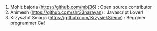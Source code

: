 1. Mohit bajoria (https://github.com/mbj36) :  Open source contributor 
2. Animesh (https://github.com/shr33narayan) : Javascript Lover!
3. Krzysztof Smaga (https://github.com/KrzysiekSiemv) : Begginer programmer C#!
